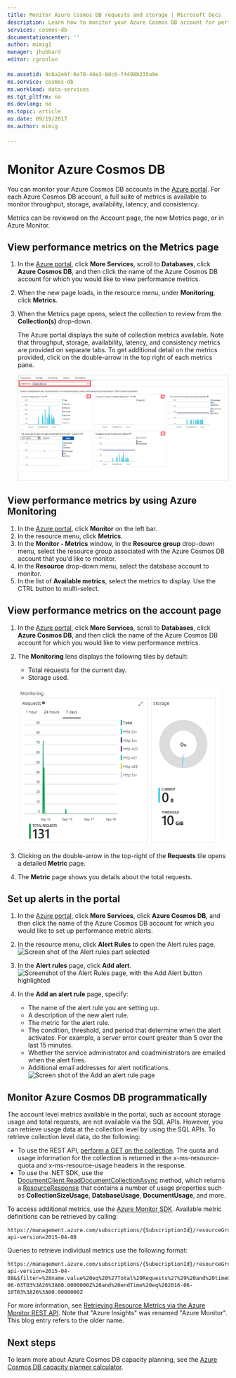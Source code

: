 ```yaml
---
title: Monitor Azure Cosmos DB requests and storage | Microsoft Docs
description: Learn how to monitor your Azure Cosmos DB account for performance metrics, such as requests and server errors, and usage metrics, such as storage consumption.
services: cosmos-db
documentationcenter: ''
author: mimig1
manager: jhubbard
editor: cgronlun

ms.assetid: 4c6a2e6f-6e78-48e3-8dc6-f4498b235a9e
ms.service: cosmos-db
ms.workload: data-services
ms.tgt_pltfrm: na
ms.devlang: na
ms.topic: article
ms.date: 09/19/2017
ms.author: mimig

---
```

# Monitor Azure Cosmos DB
You can monitor your Azure Cosmos DB accounts in the [Azure portal](https://portal.azure.com/). For each Azure Cosmos DB account, a full suite of metrics is available to monitor throughput, storage, availability, latency, and consistency.

Metrics can be reviewed on the Account page, the new Metrics page, or in Azure Monitor.

## View performance metrics on the Metrics page
1. In the [Azure portal](https://portal.azure.com/), click **More Services**, scroll to **Databases**, click **Azure Cosmos DB**, and then click the name of the Azure Cosmos DB account for which you would like to view performance metrics.
2. When the new page loads, in the resource menu, under **Monitoring**, click **Metrics**.
3. When the Metrics page opens, select the collection to review from the **Collection(s)** drop-down.

   The Azure portal displays the suite of collection metrics available. Note that throughput, storage, availability, latency, and consistency metrics are provided on separate tabs. To get additional detail on the metrics provided, click on the double-arrow in the top right of each metrics pane.

   ![Screen shot of the Monitoring lens that shows the metrics suite](./media/monitor-accounts/metrics-suite.png)

## View performance metrics by using Azure Monitoring
1. In the [Azure portal](https://portal.azure.com/), click **Monitor** on the left bar.
2. In the resource menu, click **Metrics**.
3. In the **Monitor - Metrics** window, in the **Resource group** drop-down menu, select the resource group associated with the Azure Cosmos DB account that you'd like to monitor. 
4. In the **Resource** drop-down menu, select the database account to monitor.
5. In the list of **Available metrics**, select the metrics to display. Use the CTRL button to multi-select. 

## View performance metrics on the account page
1. In the [Azure portal](https://portal.azure.com/), click **More Services**, scroll to **Databases**, click **Azure Cosmos DB**, and then click the name of the Azure Cosmos DB account for which you would like to view performance metrics.
2. The **Monitoring** lens displays the following tiles by default:
   
   * Total requests for the current day.
   * Storage used.
   
   ![Screen shot of the Monitoring lens that shows the requests and the storage usage](./media/monitor-accounts/documentdb-total-requests-and-usage.png)
3. Clicking on the double-arrow in the top-right of the **Requests** tile opens a detailed **Metric** page.
4. The **Metric** page shows you details about the total requests. 

## Set up alerts in the portal
1. In the [Azure portal](https://portal.azure.com/), click **More Services**, click **Azure Cosmos DB**, and then click the name of the Azure Cosmos DB account for which you would like to set up performance metric alerts.
2. In the resource menu, click **Alert Rules** to open the Alert rules page.  
   ![Screen shot of the Alert rules part selected](./media/monitor-accounts/madocdb10.5.png)
3. In the **Alert rules** page, click **Add alert**.  
   ![Screenshot of the Alert Rules page, with the Add Alert button highlighted](./media/monitor-accounts/madocdb11.png)
4. In the **Add an alert rule** page, specify:
   
   * The name of the alert rule you are setting up.
   * A description of the new alert rule.
   * The metric for the alert rule.
   * The condition, threshold, and period that determine when the alert activates. For example, a server error count greater than 5 over the last 15 minutes.
   * Whether the service administrator and coadministrators are emailed when the alert fires.
   * Additional email addresses for alert notifications.  
     ![Screen shot of the Add an alert rule page](./media/monitor-accounts/madocdb12.png)

## Monitor Azure Cosmos DB programmatically
The account level metrics available in the portal, such as account storage usage and total requests, are not available via the SQL APIs. However, you can retrieve usage data at the collection level by using the SQL APIs. To retrieve collection level data, do the following:

* To use the REST API, [perform a GET on the collection](https://msdn.microsoft.com/library/mt489073.aspx). The quota and usage information for the collection is returned in the x-ms-resource-quota and x-ms-resource-usage headers in the response.
* To use the .NET SDK, use the [DocumentClient.ReadDocumentCollectionAsync](https://msdn.microsoft.com/library/microsoft.azure.documents.client.documentclient.readdocumentcollectionasync.aspx) method, which returns a [ResourceResponse](https://msdn.microsoft.com/library/dn799209.aspx) that contains a number of usage properties such as **CollectionSizeUsage**, **DatabaseUsage**, **DocumentUsage**, and more.

To access additional metrics, use the [Azure Monitor SDK](https://www.nuget.org/packages/Microsoft.Azure.Insights). Available metric definitions can be retrieved by calling:

    https://management.azure.com/subscriptions/{SubscriptionId}/resourceGroups/{ResourceGroup}/providers/Microsoft.DocumentDb/databaseAccounts/{DocumentDBAccountName}/metricDefinitions?api-version=2015-04-08

Queries to retrieve individual metrics use the following format:

    https://management.azure.com/subscriptions/{SubecriptionId}/resourceGroups/{ResourceGroup}/providers/Microsoft.DocumentDb/databaseAccounts/{DocumentDBAccountName}/metrics?api-version=2015-04-08&$filter=%28name.value%20eq%20%27Total%20Requests%27%29%20and%20timeGrain%20eq%20duration%27PT5M%27%20and%20startTime%20eq%202016-06-03T03%3A26%3A00.0000000Z%20and%20endTime%20eq%202016-06-10T03%3A26%3A00.0000000Z

For more information, see [Retrieving Resource Metrics via the Azure Monitor REST API](https://blogs.msdn.microsoft.com/cloud_solution_architect/2016/02/23/retrieving-resource-metrics-via-the-azure-insights-api/). Note that "Azure Insights" was renamed "Azure Monitor".  This blog entry refers to the older name.

## Next steps
To learn more about Azure Cosmos DB capacity planning, see the [Azure Cosmos DB capacity planner calculator](https://www.documentdb.com/capacityplanner).

